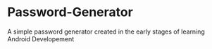 # Password-Generator
A simple password generator created in the early stages of learning Android Developement
